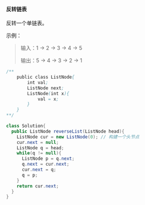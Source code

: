 #### 反转链表

反转一个单链表。

示例：

> 输入：1 -> 2 -> 3 -> 4 -> 5
>
> 输出：5 -> 4 -> 3 -> 2 -> 1

```java
/**
	public class ListNode{
		int val;
		ListNode next;
		ListNode(int x){
			val = x;
		}
	}
**/

class Solution{
  public ListNode reverseList(ListNode head){
    ListNode cur = new ListNode(0); // 构建一个头节点
    cur.next = null;
    ListNode q = head;
    while(q != null){
      ListNode p = q.next;
      q.next = cur.next;
      cur.next = q;
      q = p;
    }
    return cur.next;
  }
}
```

